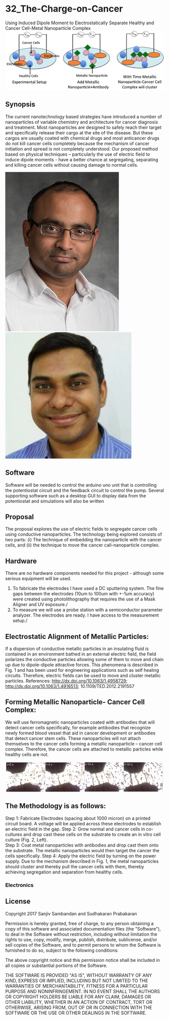 # 32_The-Charge-on-Cancer
Using Induced Dipole Moment to Electrostatically Separate Healthy and Cancer Cell-Metal Nanoparticle Complex
![](/Images/Banner.png?raw=true)

## Synopsis
The current nanotechnology based strategies have introduced a number of nanoparticles of variable chemistry and architecture for cancer diagnosis and treatment. Most nanoparticles are designed to safely reach their target and specifically release their cargo at the site of the disease. But these cargos are usually coated with chemical drugs and most anticancer drugs do not kill cancer cells completely because the mechanism of cancer initiation and spread is not completely understood. Our proposed method based on physical techniques – particularly the use of electric field to induce dipole moments - have a better chance at segregating, separating and killing cancer cells without causing damage to normal cells. 

![Dr. Sudhakaran Prabakaran](Images/Prabakaran-338_Final1.jpg "Dr. Sudhakaran Prabakaran")
![Dr. Sanjiv Sambandan](Images/Sanjiv-Sambandan.jpg "Dr. Sanjiv Sambandan")

## Software
Software will be needed to control the arduino uno unit that is controlling the potentiostat circuit and the feedback circuit to control the pump. Several supporting software such as a desktop GUI to display data from the potentiostat and simulations will also be written

## Proposal
The proposal explores the use of electric fields to segregate cancer cells using conductive nanoparticles. The technology being explored consists of two parts: (i) The technique of embedding the nanoparticle with the cancer cells, and (ii) the technique to move the cancer call-nanoparticle complex.

## Hardware

There are no hardware components needed for this project - although some serious equipment will be used.
1. To fabricate the electrodes I have used a DC sputtering system. The fine gaps between the electrodes (10um to 100um with +-1um accuracy) were created using photolithography that requires the use of a Mask Aligner and UV exposure./
2. To measure we will use a probe station with a semiconductor parameter analyzer.
The electrodes are ready. I have access to the measurement setup./

## Electrostatic Alignment of Metallic Particles:
If a dispersion of conductive metallic particles in an insulating fluid is contained in an environment bathed in an external electric field, the field polarizes the conductive particles allowing some of them to move and chain up due to dipole-dipole attractive forces. This phenomena is described in Fig. 1 and has been used for engineering applications such as self healing circuits. 
Therefore, electric fields can be used to move and cluster metallic particles.
References: http://dx.doi.org/10.1063/1.4958729; http://dx.doi.org/10.1063/1.4916513; 10.1109/TED.2012.2191557

## Forming Metallic Nanoparticle- Cancer Cell Complex:
We will use ferromagnetic nanoparticles coated with antibodies that will detect cancer cells specifically, for example antibodies that recognize newly formed blood vessel that aid in cancer development or antibodies that detect cancer stem cells. These nanoparticles will not attach themselves to the cancer cells forming a metallic nanoparticle – cancer cell complex.
Therefore, the cancer cells are attached to metallic particles while healthy cells are not.


![](/Images/Clustering-of-cells.png?raw=true)

## The Methodology is as follows: 
Step 1: Fabricate Electrodes (spacing about 1000 micron) on a printed circuit board. A voltage will be applied across these electrodes to establish an electric field in the gap.
Step 2: Grow normal and cancer cells in co-cultures and drop cast these cells on the substrate to create an in vitro cell culture (Fig. 2, Left).  
Step 3: Coat metal nanoparticles with antibodies and drop cast them onto the substrate. The metallic nanoparticles would then target the cancer the cells specifically.
Step 4: Apply the electric field by turning on the power supply. Due to the mechanism described in Fig. 1, the metal nanoparticles should cluster and thereby pull the cancer cells with them, thereby achieving segregation and separation from healthy cells.






### Electronics

## License

Copyright 2017 Sanjiv Sambandan and Sudhakaran Prabakaran

Permission is hereby granted, free of charge, to any person obtaining a copy of this software and associated documentation files (the "Software"), to deal in the Software without restriction, including without limitation the rights to use, copy, modify, merge, publish, distribute, sublicense, and/or sell copies of the Software, and to permit persons to whom the Software is furnished to do so, subject to the following conditions:

The above copyright notice and this permission notice shall be included in all copies or substantial portions of the Software.

THE SOFTWARE IS PROVIDED "AS IS", WITHOUT WARRANTY OF ANY KIND, EXPRESS OR IMPLIED, INCLUDING BUT NOT LIMITED TO THE WARRANTIES OF MERCHANTABILITY, FITNESS FOR A PARTICULAR PURPOSE AND NONINFRINGEMENT. IN NO EVENT SHALL THE AUTHORS OR COPYRIGHT HOLDERS BE LIABLE FOR ANY CLAIM, DAMAGES OR OTHER LIABILITY, WHETHER IN AN ACTION OF CONTRACT, TORT OR OTHERWISE, ARISING FROM, OUT OF OR IN CONNECTION WITH THE SOFTWARE OR THE USE OR OTHER DEALINGS IN THE SOFTWARE.
